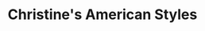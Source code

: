 ---
title: "Christine's American Styles"
url: /chester/christines-american-styles/
shop: Friseur
---